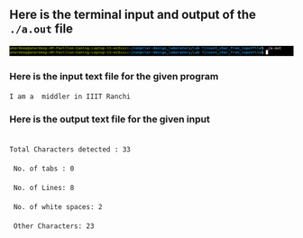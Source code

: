 ## Here is the terminal input and output of the <code>./a.out</code> file

<img src="result.png"></img>
<br>

### Here is the input text file for the given program
`
I
am
a 
middler
in
IIIT
Ranchi
`

### Here is the output text file for the given input
<code>
Total Characters detected : 33<br>
 No. of tabs : 0<br>
 No. of Lines: 8<br> 
 No. of white spaces: 2<br> 
 Other Characters: 23<br>
 </code>
 
